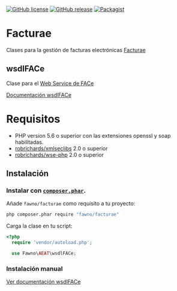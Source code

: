 [![GitHub license](https://img.shields.io/github/license/fawno/Facturae.svg)](https://github.com/fawno/Facturae/blob/master/LICENSE)
[![GitHub release](https://img.shields.io/github/release/fawno/Facturae.svg)](https://github.com/fawno/Facturae/releases)
[![Packagist](https://img.shields.io/packagist/v/fawno/Facturae.svg)](https://packagist.org/packages/fawno/facturae)

# Facturae
Clases para la gestión de facturas electrónicas [Facturae](http://www.facturae.gob.es)

## wsdlFACe
Clase para el [Web Service de FACe](https://face.gob.es/es)

[Documentación wsdlFACe](docs/wsdlFACe.md)

# Requisitos

- PHP version 5.6 o superior con las extensiones openssl y soap habilitadas.
- [robrichards/xmlseclibs](https://github.com/robrichards/xmlseclibs) 2.0 o superior
- [robrichards/wse-php](https://github.com/robrichards/wse-php) 2.0 o superior

## Instalación

### Instalar con [`composer.phar`](http://getcomposer.org).

Añade `fawno/facturae` como requisito a tu proyecto:

```sh
php composer.phar require "fawno/facturae"
```
Carga la clase en tu script:

```php
<?php
  require 'vendor/autoload.php';

  use Fawno\AEAT\wsdlFACe;
```

### Instalación manual

[Ver documentación wsdlFACe](docs/wsdlFACe.md)
